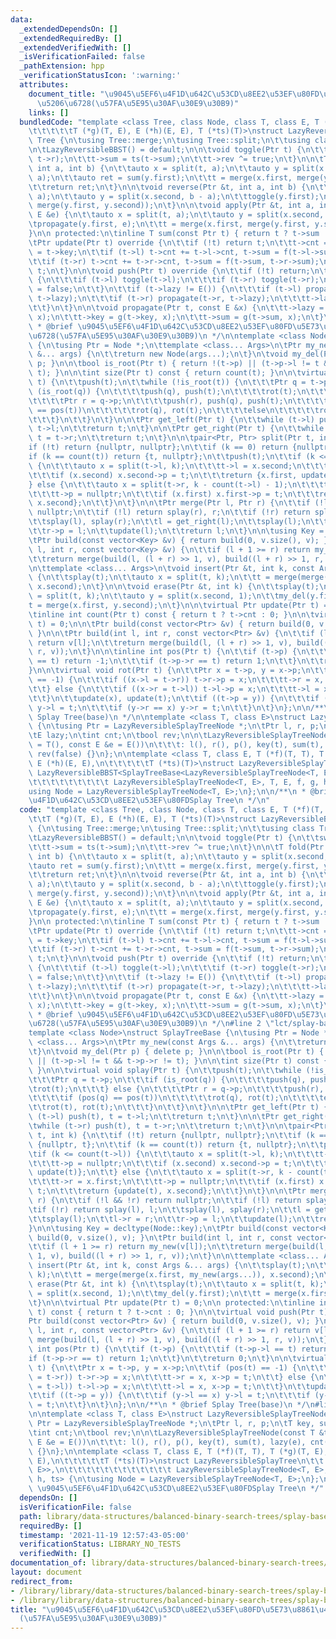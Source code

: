 ```yaml
---
data:
  _extendedDependsOn: []
  _extendedRequiredBy: []
  _extendedVerifiedWith: []
  _isVerificationFailed: false
  _pathExtension: hpp
  _verificationStatusIcon: ':warning:'
  attributes:
    document_title: "\u9045\u5EF6\u4F1D\u642C\u53CD\u8EE2\u53EF\u80FD\u5E73\u8861\u4E8C\
      \u5206\u6728(\u57FA\u5E95\u30AF\u30E9\u30B9)"
    links: []
  bundledCode: "template <class Tree, class Node, class T, class E, T (*f)(T, T),\n\
    \t\t\t\t\tT (*g)(T, E), E (*h)(E, E), T (*ts)(T)>\nstruct LazyReversibleBBST :\
    \ Tree {\n\tusing Tree::merge;\n\tusing Tree::split;\n\t\tusing class Tree::Ptr;\n\
    \n\tLazyReversibleBBST() = default;\n\n\tvoid toggle(Ptr t) {\n\t\tswap(t->l,\
    \ t->r);\n\t\tt->sum = ts(t->sum);\n\t\tt->rev ^= true;\n\t}\n\n\tT fold(Ptr &t,\
    \ int a, int b) {\n\t\tauto x = split(t, a);\n\t\tauto y = split(x.second, b -\
    \ a);\n\t\tauto ret = sum(y.first);\n\t\tt = merge(x.first, merge(y.first, y.second));\n\
    \t\treturn ret;\n\t}\n\n\tvoid reverse(Ptr &t, int a, int b) {\n\t\tauto x = split(t,\
    \ a);\n\t\tauto y = split(x.second, b - a);\n\t\ttoggle(y.first);\n\t\tt = merge(x.first,\
    \ merge(y.first, y.second));\n\t}\n\n\tvoid apply(Ptr &t, int a, int b, const\
    \ E &e) {\n\t\tauto x = split(t, a);\n\t\tauto y = split(x.second, b - a);\n\t\
    \tpropagate(y.first, e);\n\t\tt = merge(x.first, merge(y.first, y.second));\n\t\
    }\n\n protected:\n\tinline T sum(const Ptr t) { return t ? t->sum : T(); }\n\n\
    \tPtr update(Ptr t) override {\n\t\tif (!t) return t;\n\t\tt->cnt = 1;\n\t\tt->sum\
    \ = t->key;\n\t\tif (t->l) t->cnt += t->l->cnt, t->sum = f(t->l->sum, t->sum);\n\
    \t\tif (t->r) t->cnt += t->r->cnt, t->sum = f(t->sum, t->r->sum);\n\t\treturn\
    \ t;\n\t}\n\n\tvoid push(Ptr t) override {\n\t\tif (!t) return;\n\t\tif (t->rev)\
    \ {\n\t\t\tif (t->l) toggle(t->l);\n\t\t\tif (t->r) toggle(t->r);\n\t\t\tt->rev\
    \ = false;\n\t\t}\n\t\tif (t->lazy != E()) {\n\t\t\tif (t->l) propagate(t->l,\
    \ t->lazy);\n\t\t\tif (t->r) propagate(t->r, t->lazy);\n\t\t\tt->lazy = E();\n\
    \t\t}\n\t}\n\n\tvoid propagate(Ptr t, const E &x) {\n\t\tt->lazy = h(t->lazy,\
    \ x);\n\t\tt->key = g(t->key, x);\n\t\tt->sum = g(t->sum, x);\n\t}\n};\n\n/**\n\
    \ * @brief \u9045\u5EF6\u4F1D\u642C\u53CD\u8EE2\u53EF\u80FD\u5E73\u8861\u4E8C\u5206\
    \u6728(\u57FA\u5E95\u30AF\u30E9\u30B9)\n */\n\ntemplate <class Node>\nstruct SplayTreeBase\
    \ {\n\tusing Ptr = Node *;\n\ttemplate <class... Args>\n\tPtr my_new(const Args\
    \ &... args) {\n\t\treturn new Node(args...);\n\t}\n\tvoid my_del(Ptr p) { delete\
    \ p; }\n\n\tbool is_root(Ptr t) { return !(t->p) || (t->p->l != t && t->p->r !=\
    \ t); }\n\n\tint size(Ptr t) const { return count(t); }\n\n\tvirtual void splay(Ptr\
    \ t) {\n\t\tpush(t);\n\t\twhile (!is_root(t)) {\n\t\t\tPtr q = t->p;\n\t\t\tif\
    \ (is_root(q)) {\n\t\t\t\tpush(q), push(t);\n\t\t\t\trot(t);\n\t\t\t} else {\n\
    \t\t\t\tPtr r = q->p;\n\t\t\t\tpush(r), push(q), push(t);\n\t\t\t\tif (pos(q)\
    \ == pos(t))\n\t\t\t\t\trot(q), rot(t);\n\t\t\t\telse\n\t\t\t\t\trot(t), rot(t);\n\
    \t\t\t}\n\t\t}\n\t}\n\n\tPtr get_left(Ptr t) {\n\t\twhile (t->l) push(t), t =\
    \ t->l;\n\t\treturn t;\n\t}\n\n\tPtr get_right(Ptr t) {\n\t\twhile (t->r) push(t),\
    \ t = t->r;\n\t\treturn t;\n\t}\n\n\tpair<Ptr, Ptr> split(Ptr t, int k) {\n\t\t\
    if (!t) return {nullptr, nullptr};\n\t\tif (k == 0) return {nullptr, t};\n\t\t\
    if (k == count(t)) return {t, nullptr};\n\t\tpush(t);\n\t\tif (k <= count(t->l))\
    \ {\n\t\t\tauto x = split(t->l, k);\n\t\t\tt->l = x.second;\n\t\t\tt->p = nullptr;\n\
    \t\t\tif (x.second) x.second->p = t;\n\t\t\treturn {x.first, update(t)};\n\t\t\
    } else {\n\t\t\tauto x = split(t->r, k - count(t->l) - 1);\n\t\t\tt->r = x.first;\n\
    \t\t\tt->p = nullptr;\n\t\t\tif (x.first) x.first->p = t;\n\t\t\treturn {update(t),\
    \ x.second};\n\t\t}\n\t}\n\n\tPtr merge(Ptr l, Ptr r) {\n\t\tif (!l && !r) return\
    \ nullptr;\n\t\tif (!l) return splay(r), r;\n\t\tif (!r) return splay(l), l;\n\
    \t\tsplay(l), splay(r);\n\t\tl = get_right(l);\n\t\tsplay(l);\n\t\tl->r = r;\n\
    \t\tr->p = l;\n\t\tupdate(l);\n\t\treturn l;\n\t}\n\n\tusing Key = decltype(Node::key);\n\
    \tPtr build(const vector<Key> &v) { return build(0, v.size(), v); }\n\tPtr build(int\
    \ l, int r, const vector<Key> &v) {\n\t\tif (l + 1 >= r) return my_new(v[l]);\n\
    \t\treturn merge(build(l, (l + r) >> 1, v), build((l + r) >> 1, r, v));\n\t}\n\
    \n\ttemplate <class... Args>\n\tvoid insert(Ptr &t, int k, const Args &... args)\
    \ {\n\t\tsplay(t);\n\t\tauto x = split(t, k);\n\t\tt = merge(merge(x.first, my_new(args...)),\
    \ x.second);\n\t}\n\n\tvoid erase(Ptr &t, int k) {\n\t\tsplay(t);\n\t\tauto x\
    \ = split(t, k);\n\t\tauto y = split(x.second, 1);\n\t\tmy_del(y.first);\n\t\t\
    t = merge(x.first, y.second);\n\t}\n\n\tvirtual Ptr update(Ptr t) = 0;\n\n protected:\n\
    \tinline int count(Ptr t) const { return t ? t->cnt : 0; }\n\n\tvirtual void push(Ptr\
    \ t) = 0;\n\n\tPtr build(const vector<Ptr> &v) { return build(0, v.size(), v);\
    \ }\n\n\tPtr build(int l, int r, const vector<Ptr> &v) {\n\t\tif (l + 1 >= r)\
    \ return v[l];\n\t\treturn merge(build(l, (l + r) >> 1, v), build((l + r) >> 1,\
    \ r, v));\n\t}\n\n\tinline int pos(Ptr t) {\n\t\tif (t->p) {\n\t\t\tif (t->p->l\
    \ == t) return -1;\n\t\t\tif (t->p->r == t) return 1;\n\t\t}\n\t\treturn 0;\n\t\
    }\n\n\tvirtual void rot(Ptr t) {\n\t\tPtr x = t->p, y = x->p;\n\t\tif (pos(t)\
    \ == -1) {\n\t\t\tif ((x->l = t->r)) t->r->p = x;\n\t\t\tt->r = x, x->p = t;\n\
    \t\t} else {\n\t\t\tif ((x->r = t->l)) t->l->p = x;\n\t\t\tt->l = x, x->p = t;\n\
    \t\t}\n\t\tupdate(x), update(t);\n\t\tif ((t->p = y)) {\n\t\t\tif (y->l == x)\
    \ y->l = t;\n\t\t\tif (y->r == x) y->r = t;\n\t\t}\n\t}\n};\n\n/**\n * @brief\
    \ Splay Tree(base)\n */\n\ntemplate <class T, class E>\nstruct LazyReversibleSplayTreeNode\
    \ {\n\tusing Ptr = LazyReversibleSplayTreeNode *;\n\tPtr l, r, p;\n\tT key, sum;\n\
    \tE lazy;\n\tint cnt;\n\tbool rev;\n\n\tLazyReversibleSplayTreeNode(const T &t\
    \ = T(), const E &e = E())\n\t\t\t: l(), r(), p(), key(t), sum(t), lazy(e), cnt(1),\
    \ rev(false) {}\n};\n\ntemplate <class T, class E, T (*f)(T, T), T (*g)(T, E),\
    \ E (*h)(E, E),\n\t\t\t\t\tT (*ts)(T)>\nstruct LazyReversibleSplayTree\n\t\t:\
    \ LazyReversibleBBST<SplayTreeBase<LazyReversibleSplayTreeNode<T, E>>,\n\t\t\t\
    \t\t\t\t\t\t\t\t\t LazyReversibleSplayTreeNode<T, E>, T, E, f, g, h, ts> {\n\t\
    using Node = LazyReversibleSplayTreeNode<T, E>;\n};\n\n/**\n * @brief \u9045\u5EF6\
    \u4F1D\u642C\u53CD\u8EE2\u53EF\u80FDSplay Tree\n */\n"
  code: "template <class Tree, class Node, class T, class E, T (*f)(T, T),\n\t\t\t\
    \t\tT (*g)(T, E), E (*h)(E, E), T (*ts)(T)>\nstruct LazyReversibleBBST : Tree\
    \ {\n\tusing Tree::merge;\n\tusing Tree::split;\n\t\tusing class Tree::Ptr;\n\n\
    \tLazyReversibleBBST() = default;\n\n\tvoid toggle(Ptr t) {\n\t\tswap(t->l, t->r);\n\
    \t\tt->sum = ts(t->sum);\n\t\tt->rev ^= true;\n\t}\n\n\tT fold(Ptr &t, int a,\
    \ int b) {\n\t\tauto x = split(t, a);\n\t\tauto y = split(x.second, b - a);\n\t\
    \tauto ret = sum(y.first);\n\t\tt = merge(x.first, merge(y.first, y.second));\n\
    \t\treturn ret;\n\t}\n\n\tvoid reverse(Ptr &t, int a, int b) {\n\t\tauto x = split(t,\
    \ a);\n\t\tauto y = split(x.second, b - a);\n\t\ttoggle(y.first);\n\t\tt = merge(x.first,\
    \ merge(y.first, y.second));\n\t}\n\n\tvoid apply(Ptr &t, int a, int b, const\
    \ E &e) {\n\t\tauto x = split(t, a);\n\t\tauto y = split(x.second, b - a);\n\t\
    \tpropagate(y.first, e);\n\t\tt = merge(x.first, merge(y.first, y.second));\n\t\
    }\n\n protected:\n\tinline T sum(const Ptr t) { return t ? t->sum : T(); }\n\n\
    \tPtr update(Ptr t) override {\n\t\tif (!t) return t;\n\t\tt->cnt = 1;\n\t\tt->sum\
    \ = t->key;\n\t\tif (t->l) t->cnt += t->l->cnt, t->sum = f(t->l->sum, t->sum);\n\
    \t\tif (t->r) t->cnt += t->r->cnt, t->sum = f(t->sum, t->r->sum);\n\t\treturn\
    \ t;\n\t}\n\n\tvoid push(Ptr t) override {\n\t\tif (!t) return;\n\t\tif (t->rev)\
    \ {\n\t\t\tif (t->l) toggle(t->l);\n\t\t\tif (t->r) toggle(t->r);\n\t\t\tt->rev\
    \ = false;\n\t\t}\n\t\tif (t->lazy != E()) {\n\t\t\tif (t->l) propagate(t->l,\
    \ t->lazy);\n\t\t\tif (t->r) propagate(t->r, t->lazy);\n\t\t\tt->lazy = E();\n\
    \t\t}\n\t}\n\n\tvoid propagate(Ptr t, const E &x) {\n\t\tt->lazy = h(t->lazy,\
    \ x);\n\t\tt->key = g(t->key, x);\n\t\tt->sum = g(t->sum, x);\n\t}\n};\n\n/**\n\
    \ * @brief \u9045\u5EF6\u4F1D\u642C\u53CD\u8EE2\u53EF\u80FD\u5E73\u8861\u4E8C\u5206\
    \u6728(\u57FA\u5E95\u30AF\u30E9\u30B9)\n */\n#line 2 \"lct/splay-base.hpp\"\n\n\
    template <class Node>\nstruct SplayTreeBase {\n\tusing Ptr = Node *;\n\ttemplate\
    \ <class... Args>\n\tPtr my_new(const Args &... args) {\n\t\treturn new Node(args...);\n\
    \t}\n\tvoid my_del(Ptr p) { delete p; }\n\n\tbool is_root(Ptr t) { return !(t->p)\
    \ || (t->p->l != t && t->p->r != t); }\n\n\tint size(Ptr t) const { return count(t);\
    \ }\n\n\tvirtual void splay(Ptr t) {\n\t\tpush(t);\n\t\twhile (!is_root(t)) {\n\
    \t\t\tPtr q = t->p;\n\t\t\tif (is_root(q)) {\n\t\t\t\tpush(q), push(t);\n\t\t\t\
    \trot(t);\n\t\t\t} else {\n\t\t\t\tPtr r = q->p;\n\t\t\t\tpush(r), push(q), push(t);\n\
    \t\t\t\tif (pos(q) == pos(t))\n\t\t\t\t\trot(q), rot(t);\n\t\t\t\telse\n\t\t\t\
    \t\trot(t), rot(t);\n\t\t\t}\n\t\t}\n\t}\n\n\tPtr get_left(Ptr t) {\n\t\twhile\
    \ (t->l) push(t), t = t->l;\n\t\treturn t;\n\t}\n\n\tPtr get_right(Ptr t) {\n\t\
    \twhile (t->r) push(t), t = t->r;\n\t\treturn t;\n\t}\n\n\tpair<Ptr, Ptr> split(Ptr\
    \ t, int k) {\n\t\tif (!t) return {nullptr, nullptr};\n\t\tif (k == 0) return\
    \ {nullptr, t};\n\t\tif (k == count(t)) return {t, nullptr};\n\t\tpush(t);\n\t\
    \tif (k <= count(t->l)) {\n\t\t\tauto x = split(t->l, k);\n\t\t\tt->l = x.second;\n\
    \t\t\tt->p = nullptr;\n\t\t\tif (x.second) x.second->p = t;\n\t\t\treturn {x.first,\
    \ update(t)};\n\t\t} else {\n\t\t\tauto x = split(t->r, k - count(t->l) - 1);\n\
    \t\t\tt->r = x.first;\n\t\t\tt->p = nullptr;\n\t\t\tif (x.first) x.first->p =\
    \ t;\n\t\t\treturn {update(t), x.second};\n\t\t}\n\t}\n\n\tPtr merge(Ptr l, Ptr\
    \ r) {\n\t\tif (!l && !r) return nullptr;\n\t\tif (!l) return splay(r), r;\n\t\
    \tif (!r) return splay(l), l;\n\t\tsplay(l), splay(r);\n\t\tl = get_right(l);\n\
    \t\tsplay(l);\n\t\tl->r = r;\n\t\tr->p = l;\n\t\tupdate(l);\n\t\treturn l;\n\t\
    }\n\n\tusing Key = decltype(Node::key);\n\tPtr build(const vector<Key> &v) { return\
    \ build(0, v.size(), v); }\n\tPtr build(int l, int r, const vector<Key> &v) {\n\
    \t\tif (l + 1 >= r) return my_new(v[l]);\n\t\treturn merge(build(l, (l + r) >>\
    \ 1, v), build((l + r) >> 1, r, v));\n\t}\n\n\ttemplate <class... Args>\n\tvoid\
    \ insert(Ptr &t, int k, const Args &... args) {\n\t\tsplay(t);\n\t\tauto x = split(t,\
    \ k);\n\t\tt = merge(merge(x.first, my_new(args...)), x.second);\n\t}\n\n\tvoid\
    \ erase(Ptr &t, int k) {\n\t\tsplay(t);\n\t\tauto x = split(t, k);\n\t\tauto y\
    \ = split(x.second, 1);\n\t\tmy_del(y.first);\n\t\tt = merge(x.first, y.second);\n\
    \t}\n\n\tvirtual Ptr update(Ptr t) = 0;\n\n protected:\n\tinline int count(Ptr\
    \ t) const { return t ? t->cnt : 0; }\n\n\tvirtual void push(Ptr t) = 0;\n\n\t\
    Ptr build(const vector<Ptr> &v) { return build(0, v.size(), v); }\n\n\tPtr build(int\
    \ l, int r, const vector<Ptr> &v) {\n\t\tif (l + 1 >= r) return v[l];\n\t\treturn\
    \ merge(build(l, (l + r) >> 1, v), build((l + r) >> 1, r, v));\n\t}\n\n\tinline\
    \ int pos(Ptr t) {\n\t\tif (t->p) {\n\t\t\tif (t->p->l == t) return -1;\n\t\t\t\
    if (t->p->r == t) return 1;\n\t\t}\n\t\treturn 0;\n\t}\n\n\tvirtual void rot(Ptr\
    \ t) {\n\t\tPtr x = t->p, y = x->p;\n\t\tif (pos(t) == -1) {\n\t\t\tif ((x->l\
    \ = t->r)) t->r->p = x;\n\t\t\tt->r = x, x->p = t;\n\t\t} else {\n\t\t\tif ((x->r\
    \ = t->l)) t->l->p = x;\n\t\t\tt->l = x, x->p = t;\n\t\t}\n\t\tupdate(x), update(t);\n\
    \t\tif ((t->p = y)) {\n\t\t\tif (y->l == x) y->l = t;\n\t\t\tif (y->r == x) y->r\
    \ = t;\n\t\t}\n\t}\n};\n\n/**\n * @brief Splay Tree(base)\n */\n#line 5 \"lct/splay-lazy-reversible.hpp\"\
    \n\ntemplate <class T, class E>\nstruct LazyReversibleSplayTreeNode {\n\tusing\
    \ Ptr = LazyReversibleSplayTreeNode *;\n\tPtr l, r, p;\n\tT key, sum;\n\tE lazy;\n\
    \tint cnt;\n\tbool rev;\n\n\tLazyReversibleSplayTreeNode(const T &t = T(), const\
    \ E &e = E())\n\t\t\t: l(), r(), p(), key(t), sum(t), lazy(e), cnt(1), rev(false)\
    \ {}\n};\n\ntemplate <class T, class E, T (*f)(T, T), T (*g)(T, E), E (*h)(E,\
    \ E),\n\t\t\t\t\tT (*ts)(T)>\nstruct LazyReversibleSplayTree\n\t\t: LazyReversibleBBST<SplayTreeBase<LazyReversibleSplayTreeNode<T,\
    \ E>>,\n\t\t\t\t\t\t\t\t\t\t\t\t LazyReversibleSplayTreeNode<T, E>, T, E, f, g,\
    \ h, ts> {\n\tusing Node = LazyReversibleSplayTreeNode<T, E>;\n};\n\n/**\n * @brief\
    \ \u9045\u5EF6\u4F1D\u642C\u53CD\u8EE2\u53EF\u80FDSplay Tree\n */"
  dependsOn: []
  isVerificationFile: false
  path: library/data-structures/balanced-binary-search-trees/splay-base.hpp
  requiredBy: []
  timestamp: '2021-11-19 12:57:43-05:00'
  verificationStatus: LIBRARY_NO_TESTS
  verifiedWith: []
documentation_of: library/data-structures/balanced-binary-search-trees/splay-base.hpp
layout: document
redirect_from:
- /library/library/data-structures/balanced-binary-search-trees/splay-base.hpp
- /library/library/data-structures/balanced-binary-search-trees/splay-base.hpp.html
title: "\u9045\u5EF6\u4F1D\u642C\u53CD\u8EE2\u53EF\u80FD\u5E73\u8861\u4E8C\u5206\u6728\
  (\u57FA\u5E95\u30AF\u30E9\u30B9)"
---
```

